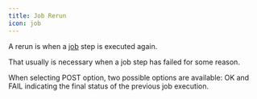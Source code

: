 ```yaml
---
title: Job Rerun
icon: job
---
```


A rerun is when a [job](concepts/job) step is executed again.

That usually is necessary when a job step has failed for some reason.

When selecting POST option, two possible options are available: OK and
FAIL indicating the final status of the previous job execution.

